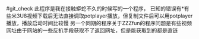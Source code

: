#git_check
此程序是我在接触蟒蛇不久的时候写的一个程序，
已知的错误有*有些米3U8视频下载后无法直接调取potplayer播放，但复制文件后可以用potplayer播放，播放启动时间比较慢
另一个同期的程序关于ZZZfun的程序问题是有些视频网址由于网站的一些反扒手段获取不了返回网址，但是能获取到的都是直链

